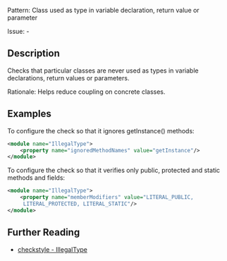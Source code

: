 Pattern: Class used as type in variable declaration, return value or parameter

Issue: -

## Description

Checks that particular classes are never used as types in variable declarations, return values or parameters. 

Rationale: Helps reduce coupling on concrete classes. 

## Examples

To configure the check so that it ignores getInstance() methods: 


```xml
<module name="IllegalType">
    <property name="ignoredMethodNames" value="getInstance"/>
</module>
```
        

To configure the check so that it verifies only public, protected and static methods and fields: 


```xml
<module name="IllegalType">
    <property name="memberModifiers" value="LITERAL_PUBLIC,
     LITERAL_PROTECTED, LITERAL_STATIC"/>
</module>
```

## Further Reading

* [checkstyle - IllegalType](http://checkstyle.sourceforge.net/config_coding.html#IllegalType)
